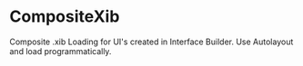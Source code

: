 CompositeXib
============

Composite .xib Loading for UI's created in Interface Builder. Use Autolayout and load programmatically.
